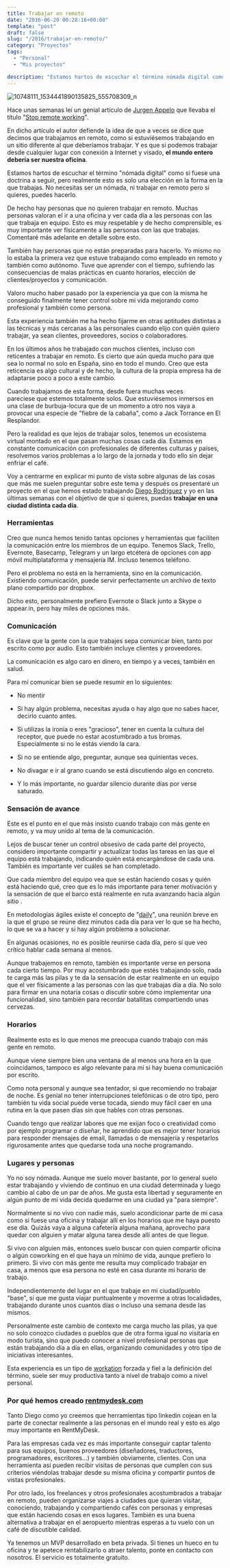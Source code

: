 ```yaml
---
title: Trabajar en remoto
date: "2016-06-20 00:28:16+00:00"
template: "post"
draft: false
slug: "/2016/trabajar-en-remoto/"
category: "Proyectos"
tags:
  - "Personal"
  - "Mis proyectos"

description: "Estamos hartos de escuchar el término nómada digital como si fuese una doctrina a seguir, pero realmente esto es solo una elección en la forma en la que trabajas. No necesitas ser un nómada, ni trabajar en remoto pero si quieres, puedes hacerlo."
---
```


![10748111_1534441890135825_555708309_n](/media/10748111_1534441890135825_555708309_n-e1466380886787.jpg)

Hace unas semanas leí un genial artículo de [Jurgen Appelo](http://jurgenappelo.com/) que llevaba el título "[Stop remote working](https://www.linkedin.com/pulse/stop-remote-working-jurgen-appelo)".

En dicho artículo el autor defiende la idea de que a veces se dice que decimos que trabajamos en remoto, como si estuviésemos trabajando en un sitio diferente al que deberíamos trabajar. Y es que si podemos trabajar desde cualquier lugar con conexión a Internet y visado, **el mundo entero debería ser nuestra oficina**.

Estamos hartos de escuchar el término "nómada digital" como si fuese una doctrina a seguir, pero realmente esto es solo una elección en la forma en la que trabajas. No necesitas ser un nómada, ni trabajar en remoto pero si quieres, puedes hacerlo.

De hecho hay personas que no quieren trabajar en remoto. Muchas personas valoran el ir a una oficina y ver cada día a las personas con las que trabaja en equipo. Esto es muy respetable y de hecho comprensible, es muy importante ver físicamente a las personas con las que trabajas. Comentaré más adelante en detalle sobre esto.

También hay personas que no están preparadas para hacerlo. Yo mismo no lo estaba la primera vez que estuve trabajando como empleado en remoto y también como autónomo. Tuve que aprender con el tiempo, sufriendo las consecuencias de malas prácticas en cuanto horarios, elección de clientes/proyectos y comunicación.

Valoro mucho haber pasado por la experiencia ya que con la misma he conseguido finalmente tener control sobre mi vida mejorando como profesional y también como persona.

Esta experiencia también me ha hecho fijarme en otras aptitudes distintas a las técnicas y más cercanas a las personales cuando elijo con quién quiero trabajar, ya sean clientes, proveedores, socios o colaboradores.

En los últimos años he trabajado con muchos clientes, incluso con reticentes a trabajar en remoto. Es cierto que aún queda mucho para que sea lo normal no solo en España, sino en todo el mundo. Creo que esta reticencia es algo cultural y de hecho, la cultura de la propia empresa ha de adaptarse poco a poco a este cambio.

Cuando trabajamos de esta forma, desde fuera muchas veces pareciese que estemos totalmente solos. Que estuviésemos inmersos en una clase de burbuja-locura que de un momento a otro nos vaya a provocar una especie de "fiebre de la cabaña", como a Jack Torrance en El Resplandor.

Pero la realidad es que lejos de trabajar solos, tenemos un ecosistema virtual montado en el que pasan muchas cosas cada día. Estamos en constante comunicación con profesionales de diferentes culturas y países, resolvemos varios problemas a lo largo de la jornada y todo ello sin dejar enfriar el café.

Voy a centrarme en explicar mi punto de vista sobre algunas de las cosas que más me suelen preguntar sobre este tema y después os presentaré un proyecto en el que hemos estado trabajando [Diego Rodriguez](http://twitter.com/arketipo) y yo en las últimas semanas con el objetivo de que si quieres, puedas **trabajar en una ciudad distinta cada día**.


### Herramientas


Creo que nunca hemos tenido tantas opciones y herramientas que faciliten la comunicación entre los miembros de un equipo. Tenemos Slack, Trello, Evernote, Basecamp, Telegram y un largo etcétera de opciones con app móvil multiplataforma y mensajería IM. Incluso tenemos teléfono.

Pero el problema no está en la herramienta, sino en la comunicación. Existiendo comunicación, puede servir perfectamente un archivo de texto plano compartido por dropbox.

Dicho esto, personalmente prefiero Evernote o Slack junto a Skype o appear.in, pero hay miles de opciones más.


### Comunicación


Es clave que la gente con la que trabajes sepa comunicar bien, tanto por escrito como por audio. Esto también incluye clientes y proveedores.

La comunicación es algo caro en dinero, en tiempo y a veces, también en salud.

Para mí comunicar bien se puede resumir en lo siguientes:



 	
  * No mentir

 	
  * Si hay algún problema, necesitas ayuda o hay algo que no sabes hacer, decirlo cuanto antes.

 	
  * Si utilizas la ironía o eres "gracioso", tener en cuenta la cultura del receptor, que puede no estar acostumbrado a tus bromas. Especialmente si no le estás viendo la cara.

 	
  * Si no se entiende algo, preguntar, aunque sea quinientas veces.

 	
  * No divagar e ir al grano cuando se está discutiendo algo en concreto.

 	
  * Y lo más importante, no guardar silencio durante días por verse saturado.




### Sensación de avance


Este es el punto en el que más insisto cuando trabajo con más gente en remoto, y va muy unido al tema de la comunicación.

Lejos de buscar tener un control obsesivo de cada parte del proyecto, considero importante compartir y actualizar todas las tareas en las que el equipo está trabajando, indicando quién está encargándose de cada una. También es importante ver cuáles se han completado.

Que cada miembro del equipo vea que se están haciendo cosas y quién está haciendo qué, creo que es lo más importante para tener motivación y la sensación de que el barco está realmente en ruta avanzando hacia algún sitio .

En metodologías ágiles existe el concepto de "[daily](https://proyectosagiles.org/reunion-diaria-de-sincronizacion-scrum-daily-meeting/)", una reunión breve en la que el grupo se reúne diez minutos cada día para ver lo que se ha hecho, lo que se va a hacer y si hay algún problema a solucionar.

En algunas ocasiones, no es posible reunirse cada día, pero sí que veo crítico hablar cada semana al menos.

Aunque trabajemos en remoto, también es importante verse en persona cada cierto tiempo. Por muy acostumbrado que estés trabajando solo, nada te carga más las pilas y te da la sensación de estar realmente en un equipo que el ver físicamente a las personas con las que trabajas día a día. No solo para firmar en una notaría cosas o discutir sobre cómo implementar una funcionalidad, sino también para recordar batallitas compartiendo unas cervezas.


### Horarios


Realmente esto es lo que menos me preocupa cuando trabajo con más gente en remoto.

Aunque viene siempre bien una ventana de al menos una hora en la que coincidamos, tampoco es algo relevante para mí si hay buena comunicación por escrito.

Como nota personal y aunque sea tentador, si que recomiendo no trabajar de noche. Es genial no tener interrupciones telefónicas o de otro tipo, pero también tu vida social puede verse tocada, siendo muy fácil caer en una rutina en la que pasen días sin que hables con otras personas.

Cuando tengo que realizar labores que me exijan foco o creatividad como por ejemplo programar o diseñar, he aprendido que es mejor tener horarios para responder mensajes de email, llamadas o de mensajería y respetarlos rigurosamente antes que quedarse toda una noche programando.


### Lugares y personas


Yo no soy nómada. Aunque me suelo mover bastante, por lo general suelo estar trabajando y viviendo de continuo en una ciudad determinada y luego cambio al cabo de un par de años. Me gusta esta libertad y seguramente en algún punto de mi vida decida quedarme en una ciudad ya "para siempre".

Normalmente si no vivo con nadie más, suelo acondicionar parte de mi casa como si fuese una oficina y trabajar allí en los horarios que me haya puesto ese día. Quizás vaya a alguna cafetería alguna mañana, aprovecho para quedar con alguien y matar alguna tarea desde allí antes de que llegue.

Si vivo con alguien más, entonces suelo buscar con quien compartir oficina o algún coworking en el que haya un mínimo de vida, aunque prefiero lo primero. Si vivo con más gente me resulta muy complicado trabajar en casa, a menos que esa persona no esté en casa durante mi horario de trabajo.

Independientemente del lugar en el que trabaje en mi ciudad/pueblo "base", sí que me gusta viajar puntualmente y moverme a otras localidades, trabajando durante unos cuantos días o incluso una semana desde las mismos.

Personalmente este cambio de contexto me carga mucho las pilas, ya que no solo conozco ciudades o pueblos que de otra forma igual no visitaría en modo turista, sino que puedo conocer a nivel profesional personas que están trabajando día a día en ellas, organizando comunidades y otro tipo de iniciativas interesantes.

Esta experiencia es un tipo de [workation](http://www.urbandictionary.com/define.php?term=Workation) forzada y fiel a la definición del término, suele ser muy productiva tanto a nivel de trabajo como a nivel personal.


### Por qué hemos creado [rentmydesk.com](http://rentmydesk.com/)


Tanto Diego como yo creemos que herramientas tipo linkedin cojean en la parte de conectar realmente a las personas en el mundo real y esto es algo muy importante en RentMyDesk.

Para las empresas cada vez es más importante conseguir captar talento para sus equipos, buenos proveedores (diseñadores, traductores, programadores, escritores...) y también obviamente, clientes. Con una herramienta así pueden recibir visitas de personas que cumplen con sus criterios viéndolas trabajar desde su misma oficina y compartir puntos de vistas profesionales.

Por otro lado, los freelances y otros profesionales acostumbrados a trabajar en remoto, pueden organizarse viajes a ciudades que quieran visitar, conociendo, trabajando y compartiendo cafés con personas y empresas que están haciendo cosas en esos lugares. También es una buena alternativa a trabajar en el aeropuerto mientras esperas a tu vuelo con un café de discutible calidad.

Ya tenemos un MVP desarrollado en beta privada. Si tienes un hueco en tu oficina y te apetece rentabilizarlo o atraer talento, ponte en contacto con nosotros. El servicio es totalmente gratuito.
